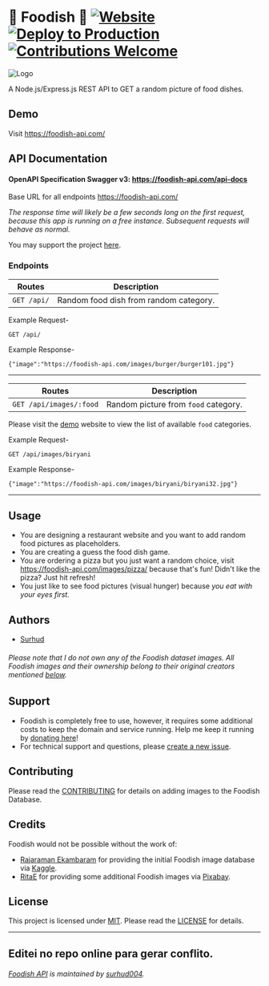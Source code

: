 # 🍲 Foodish 🍛 [![Website](https://img.shields.io/website?down_color=critical&down_message=down&logo=foodish-api&up_color=success&up_message=up&url=https%3A%2F%2Ffoodish-api.com%2F)](https://foodish-api.com/) [![Deploy to Production](https://github.com/surhud004/Foodish/actions/workflows/deploy.prod.yml/badge.svg)](https://github.com/surhud004/Foodish/actions/workflows/deploy.prod.yml) [![Contributions Welcome](https://img.shields.io/badge/contributions-welcome-green.svg?logo=github)](https://github.com/surhud004/Foodish/blob/main/CONTRIBUTING.md)

![Logo](https://github.com/surhud004/Foodish/blob/main/public/logo.ico 'Samosa')

A Node.js/Express.js REST API to GET a random picture of food dishes.

## Demo

Visit https://foodish-api.com/

## API Documentation

#### OpenAPI Specification Swagger v3: https://foodish-api.com/api-docs

Base URL for all endpoints https://foodish-api.com/

_The response time will likely be a few seconds long on the first request, because this app is running on a free instance. Subsequent requests will behave as normal._

You may support the project [here](#support).

### Endpoints

| Routes      | Description                            |
| ----------- | -------------------------------------- |
| `GET /api/` | Random food dish from random category. |

Example Request-

`GET /api/`

Example Response-

```
{"image":"https://foodish-api.com/images/burger/burger101.jpg"}
```

---

| Routes                  | Description                          |
| ----------------------- | ------------------------------------ |
| `GET /api/images/:food` | Random picture from `food` category. |

Please visit the [demo](https://github.com/surhud004/Foodish#demo) website to view the list of available `food` categories.

Example Request-

`GET /api/images/biryani`

Example Response-

```
{"image":"https://foodish-api.com/images/biryani/biryani32.jpg"}
```

---

## Usage

- You are designing a restaurant website and you want to add random food pictures as placeholders.
- You are creating a guess the food dish game.
- You are ordering a pizza but you just want a random choice, visit https://foodish-api.com/images/pizza/ because that's fun! Didn't like the pizza? Just hit refresh!
- You just like to see food pictures (visual hunger) because _you eat with your eyes first._

## Authors

- [Surhud](https://github.com/surhud004)

###### Please note that I do not own any of the Foodish dataset images. All Foodish images and their ownership belong to their original creators mentioned [below](#credits).

## Support

- Foodish is completely free to use, however, it requires some additional costs to keep the domain and service running. Help me keep it running by [donating here](https://www.paypal.com/donate/?business=WLR547JQ4WM92&no_recurring=0&item_name=To+keep+Foodish+running%21&currency_code=CAD)!
- For technical support and questions, please [create a new issue](https://github.com/surhud004/Foodish/issues/new).

## Contributing

Please read the [CONTRIBUTING](https://github.com/surhud004/Foodish/blob/main/CONTRIBUTING.md) for details on adding images to the Foodish Database.

## Credits

Foodish would not be possible without the work of:

- [Rajaraman Ekambaram](https://github.com/Rtech2014) for providing the initial Foodish image database via [Kaggle](https://www.kaggle.com/datasets).
- [RitaE](https://pixabay.com/users/ritae-19628/) for providing some additional Foodish images via [Pixabay](https://pixabay.com/).

## License

This project is licensed under [MIT](https://opensource.org/licenses/MIT). Please read the [LICENSE](https://github.com/surhud004/Foodish/blob/main/LICENSE) for details.

---

## Editei no repo online para gerar conflito.

###### [Foodish API](https://github.com/surhud004/Foodish) is maintained by [surhud004](https://github.com/surhud004).
